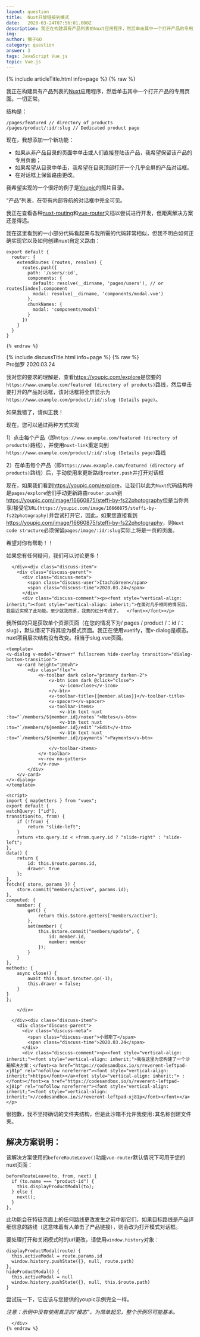 ```yaml
---
layout: question
title:  Nuxt开放链接到模式
date:   2020-03-24T07:56:01.000Z
description: 我正在构建具有产品列表的Nuxt应用程序，然后单击其中一个打开产品的专用页面。一切正常。结构是：/pages/featured // direct...
img: 
author: 猴子GO
category: question
answer: 3
tags: JavaScript Vue.js
topic: Vue.js
---
```

<div class="article-root">
  <div class="article">
    {% include articleTitle.html info=page %}
    {% raw %}
    <div class="article-content"><p><font style="vertical-align: inherit;"><font style="vertical-align: inherit;">我正在构建</font><font style="vertical-align: inherit;">具有产品列表的</font></font><a href="https://nuxtjs.org/" rel="nofollow noreferrer"><font style="vertical-align: inherit;"><font style="vertical-align: inherit;">Nuxt</font></font></a><font style="vertical-align: inherit;"><font style="vertical-align: inherit;">应用程序，然后单击其中一个打开产品的专用页面。</font><font style="vertical-align: inherit;">一切正常。</font></font></p>

<p><font style="vertical-align: inherit;"><font style="vertical-align: inherit;">结构是：</font></font></p>

<pre><code>/pages/featured // directory of products<font></font>
/pages/product/:id/:slug // Dedicated product page<font></font>
</code></pre>

<p><font style="vertical-align: inherit;"><font style="vertical-align: inherit;">现在，我想添加一个新功能：</font></font></p>

<ul>
<li><font style="vertical-align: inherit;"><font style="vertical-align: inherit;">如果从非产品目录的页面中单击或人们直接登陆该产品，我希望保留该产品的专用页面；</font></font></li>
<li><font style="vertical-align: inherit;"><font style="vertical-align: inherit;">如果希望从目录中单击，我希望在目录顶部打开一个几乎全屏的产品对话框。</font></font></li>
<li><font style="vertical-align: inherit;"><font style="vertical-align: inherit;">在对话框上保留路由更改。</font></font></li>
</ul>

<p><font style="vertical-align: inherit;"><font style="vertical-align: inherit;">我希望实现的一个很好的例子是</font></font><a href="https://youpic.com/explore" rel="nofollow noreferrer"><font style="vertical-align: inherit;"><font style="vertical-align: inherit;">Youpic</font></font></a><font style="vertical-align: inherit;"><font style="vertical-align: inherit;">的照片目录</font><font style="vertical-align: inherit;">。</font></font></p>

<p><font style="vertical-align: inherit;"><font style="vertical-align: inherit;">“产品”列表，在带有内部导航的对话框中完全可见。</font></font></p>

<p><font style="vertical-align: inherit;"><font style="vertical-align: inherit;">我正在查看各种</font></font><a href="https://nuxtjs.org/api/configuration-router/" rel="nofollow noreferrer"><font style="vertical-align: inherit;"><font style="vertical-align: inherit;">nuxt-routing</font></font></a><font style="vertical-align: inherit;"><font style="vertical-align: inherit;">和</font></font><a href="https://router.vuejs.org/guide/essentials/named-views.html#nested-named-views" rel="nofollow noreferrer"><font style="vertical-align: inherit;"><font style="vertical-align: inherit;">vue-router</font></font></a><font style="vertical-align: inherit;"><font style="vertical-align: inherit;">文档以尝试进行开发，但距离解决方案还差得远。</font></font></p>

<p><font style="vertical-align: inherit;"><font style="vertical-align: inherit;">我在这里看到的一小部分代码看起来与我所需的代码非常相似，但我不明白如何正确实现它以及如何创建nuxt自定义路由：</font></font></p>

<pre><code>export default {<font></font>
  router: {<font></font>
    extendRoutes (routes, resolve) {<font></font>
      routes.push({<font></font>
        path: '/users/:id',<font></font>
        components: {<font></font>
          default: resolve(__dirname, 'pages/users'), // or routes[index].component<font></font>
          modal: resolve(__dirname, 'components/modal.vue')<font></font>
        },<font></font>
        chunkNames: {<font></font>
          modal: 'components/modal'<font></font>
        }<font></font>
      })<font></font>
    }<font></font>
  }<font></font>
}<font></font>
</code></pre></div>
    {% endraw %}
  </div>

  <div class="discuss-wrapper">
    {% include discussTitle.html info=page %}
    {% raw %}
    <div class="discuss-item">
        <div class="discuss-parent">
          <div class="discuss-meta">
            <span class="discuss-user">Pro伽罗</span>
            <span class="discuss-time">2020.03.24</span>
          </div>
          <div class="discuss-comment"><p><font style="vertical-align: inherit;"><font style="vertical-align: inherit;">我对您的要求的理解是，查看</font></font><a href="https://youpic.com/explore" rel="nofollow noreferrer"><font style="vertical-align: inherit;"><font style="vertical-align: inherit;">https://youpic.com/explore</font></font></a><font style="vertical-align: inherit;"><font style="vertical-align: inherit;">是您要的</font></font><code>https://www.example.com/featured (directory of products)</code><font style="vertical-align: inherit;"><font style="vertical-align: inherit;">路线，然后单击要打开的产品对话框，该对话框将全屏显示为</font></font><code>https://www.example.com/product/:id/:slug (Details page)</code><font style="vertical-align: inherit;"><font style="vertical-align: inherit;">。</font></font></p>

<p><font style="vertical-align: inherit;"><font style="vertical-align: inherit;">如果我错了，请纠正我！</font></font></p>

<p><font style="vertical-align: inherit;"><font style="vertical-align: inherit;">现在，您可以通过两种方式实现</font></font></p>

<p><font style="vertical-align: inherit;"><font style="vertical-align: inherit;">1）点击每个产品（即</font></font><code>https://www.example.com/featured (directory of products)</code><font style="vertical-align: inherit;"><font style="vertical-align: inherit;">路线），并使用</font></font><code>nuxt-link</code><font style="vertical-align: inherit;"><font style="vertical-align: inherit;">重定向到</font></font><code>https://www.example.com/product/:id/:slug (Details page)</code><font style="vertical-align: inherit;"><font style="vertical-align: inherit;">路线</font></font></p>

<p><font style="vertical-align: inherit;"><font style="vertical-align: inherit;">2）在单击每个产品（即</font></font><code>https://www.example.com/featured (directory of products)</code><font style="vertical-align: inherit;"><font style="vertical-align: inherit;">路线）后，手动使用来更新路线</font></font><code>router.push</code><font style="vertical-align: inherit;"><font style="vertical-align: inherit;">并打开对话框</font></font></p>

<p><font style="vertical-align: inherit;"><font style="vertical-align: inherit;">现在，如果我们看到</font></font><a href="https://youpic.com/explore" rel="nofollow noreferrer"><font style="vertical-align: inherit;"><font style="vertical-align: inherit;">https://youpic.com/explore</font></font></a><font style="vertical-align: inherit;"><font style="vertical-align: inherit;">，让我们以此为</font></font><code>Nuxt</code><font style="vertical-align: inherit;"><font style="vertical-align: inherit;">代码结构将是</font></font><code>pages/explore</code><font style="vertical-align: inherit;"><font style="vertical-align: inherit;">他们手动更新路由</font></font><code>router.push</code><font style="vertical-align: inherit;"><font style="vertical-align: inherit;">到</font></font><a href="https://youpic.com/image/16660875/steffi-by-fs22photography" rel="nofollow noreferrer"><font style="vertical-align: inherit;"><font style="vertical-align: inherit;">https://youpic.com/image/16660875/steffi-by-fs22photography</font></font></a><font style="vertical-align: inherit;"><font style="vertical-align: inherit;">但是当你共享/接受它</font></font><code>URL(https://youpic.com/image/16660875/steffi-by-fs22photography)</code><font style="vertical-align: inherit;"><font style="vertical-align: inherit;">并尝试打开它，因此，</font><font style="vertical-align: inherit;">如果您直接看到</font><a href="https://youpic.com/image/16660875/steffi-by-fs22photography" rel="nofollow noreferrer"><font style="vertical-align: inherit;">https://youpic.com/image/16660875/steffi-by-fs22photography</font></a><font style="vertical-align: inherit;">，则</font></font><code>Nuxt code structure</code><font style="vertical-align: inherit;"><font style="vertical-align: inherit;">必须保留</font></font><code>pages/image/:id/:slug</code><font style="vertical-align: inherit;"><font style="vertical-align: inherit;">实际上将是一页的页面</font><font style="vertical-align: inherit;">。</font></font><a href="https://youpic.com/image/16660875/steffi-by-fs22photography" rel="nofollow noreferrer"><font style="vertical-align: inherit;"></font></a><font style="vertical-align: inherit;"></font></p>

<p><font style="vertical-align: inherit;"><font style="vertical-align: inherit;">希望对你有帮助！！</font></font></p>

<p><font style="vertical-align: inherit;"><font style="vertical-align: inherit;">如果您有任何疑问，我们可以讨论更多！ </font></font></p></div>
        </div>
        
      </div><div class="discuss-item">
        <div class="discuss-parent">
          <div class="discuss-meta">
            <span class="discuss-user">ItachiGreen</span>
            <span class="discuss-time">2020.03.24</span>
          </div>
          <div class="discuss-comment"><p><font style="vertical-align: inherit;"><font style="vertical-align: inherit;">在面对几乎相同的情况后，我最近实现了此功能。至少就我而言，我真的过分考虑了。  </font></font></p>

<p><font style="vertical-align: inherit;"><font style="vertical-align: inherit;">我所做的只是获取单个资源页面（在您的情况下为/ pages / product /：id /：slug），默认情况下将其设为模式页面。</font><font style="vertical-align: inherit;">我正在使用vuetify，而v-dialog是模态。</font><font style="vertical-align: inherit;">nuxt项目层次结构没有改变。</font><font style="vertical-align: inherit;">相当于slug.vue页面。</font></font></p>

<pre><code>&lt;template&gt;<font></font>
&lt;v-dialog v-model="drawer" fullscreen hide-overlay transition="dialog-bottom-transition"&gt;<font></font>
    &lt;v-card height="100vh"&gt;<font></font>
        &lt;div class="flex"&gt;<font></font>
            &lt;v-toolbar dark color="primary darken-2"&gt;<font></font>
                &lt;v-btn icon dark @click="close"&gt;<font></font>
                    &lt;v-icon&gt;close&lt;/v-icon&gt;<font></font>
                &lt;/v-btn&gt;<font></font>
                &lt;v-toolbar-title&gt;{{member.alias}}&lt;/v-toolbar-title&gt;<font></font>
                &lt;v-spacer&gt;&lt;/v-spacer&gt;<font></font>
                &lt;v-toolbar-items&gt;<font></font>
                    &lt;v-btn text nuxt :to="`/members/${member.id}/notes`"&gt;Notes&lt;/v-btn&gt;<font></font>
                    &lt;v-btn text nuxt :to="`/members/${member.id}/edit`"&gt;Edit&lt;/v-btn&gt;<font></font>
                    &lt;v-btn text nuxt :to="`/members/${member.id}/payments`"&gt;Payments&lt;/v-btn&gt;<font></font>
<font></font>
                &lt;/v-toolbar-items&gt;<font></font>
            &lt;/v-toolbar&gt;<font></font>
            &lt;v-row no-gutters&gt;<font></font>
            &lt;/v-row&gt;<font></font>
        &lt;/div&gt;<font></font>
    &lt;/v-card&gt;<font></font>
&lt;/v-dialog&gt;<font></font>
&lt;/template&gt;<font></font>
<font></font>
&lt;script&gt;<font></font>
import { mapGetters } from "vuex";<font></font>
export default {<font></font>
watchQuery: ["id"],<font></font>
transition(to, from) {<font></font>
    if (!from) {<font></font>
        return "slide-left";<font></font>
    }<font></font>
    return +to.query.id &lt; +from.query.id ? "slide-right" : "slide-left";<font></font>
},<font></font>
data() {<font></font>
    return {<font></font>
        id: this.$route.params.id,<font></font>
        drawer: true<font></font>
    };<font></font>
},<font></font>
fetch({ store, params }) {<font></font>
    store.commit("members/active", params.id);<font></font>
},<font></font>
computed: {<font></font>
    member: {<font></font>
        get() {<font></font>
            return this.$store.getters["members/active"];<font></font>
        },<font></font>
        set(member) {<font></font>
            this.$store.commit("members/update", {<font></font>
                id: member.id,<font></font>
                member: member<font></font>
            });<font></font>
        }<font></font>
    }<font></font>
},<font></font>
methods: {<font></font>
    async close() {<font></font>
        await this.$nuxt.$router.go(-1);<font></font>
        this.drawer = false;<font></font>
    }<font></font>
}<font></font>
};<font></font>
</code></pre></div>
        </div>
        
      </div><div class="discuss-item">
        <div class="discuss-parent">
          <div class="discuss-meta">
            <span class="discuss-user">小哥斯丁</span>
            <span class="discuss-time">2020.03.24</span>
          </div>
          <div class="discuss-comment"><p><font style="vertical-align: inherit;"><font style="vertical-align: inherit;">我在这里为您构建了一个沙箱解决方案：</font><a href="https://codesandbox.io/s/reverent-leftpad-xj81p" rel="nofollow noreferrer"><font style="vertical-align: inherit;">https</font></a><font style="vertical-align: inherit;"> : </font></font><a href="https://codesandbox.io/s/reverent-leftpad-xj81p" rel="nofollow noreferrer"><font style="vertical-align: inherit;"><font style="vertical-align: inherit;">//codesandbox.io/s/reverent-leftpad-xj81p</font></font></a></p>

<p><font style="vertical-align: inherit;"><font style="vertical-align: inherit;">很抱歉，我不坚持确切的文件夹结构，但是此沙箱不允许我使用</font></font><code>:</code><font style="vertical-align: inherit;"><font style="vertical-align: inherit;">其名称</font><font style="vertical-align: inherit;">创建文件夹</font><font style="vertical-align: inherit;">。</font></font></p>

<h2><font style="vertical-align: inherit;"><font style="vertical-align: inherit;">解决方案说明：</font></font></h2>

<p><font style="vertical-align: inherit;"><font style="vertical-align: inherit;">该解决方案使用的</font></font><code>beforeRouteLeave()</code><font style="vertical-align: inherit;"><font style="vertical-align: inherit;">功能</font></font><code>vue-router</code><font style="vertical-align: inherit;"><font style="vertical-align: inherit;">默认情况下可用于您的nuxt页面：</font></font></p>

<pre><code>beforeRouteLeave(to, from, next) {<font></font>
  if (to.name === "product-id") {<font></font>
    this.displayProductModal(to);<font></font>
  } else {<font></font>
    next();<font></font>
  }<font></font>
},<font></font>
</code></pre>

<p><font style="vertical-align: inherit;"><font style="vertical-align: inherit;">此功能会在特征页面上的任何路线更改发生之前中断它们，如果目标路线是产品详细信息的路线（这意味着有人单击了产品链接），则会改为打开模式对话框。</font></font></p>

<p><font style="vertical-align: inherit;"><font style="vertical-align: inherit;">要处理打开和关闭模式时的url更改，请使用</font></font><code>window.history</code><font style="vertical-align: inherit;"><font style="vertical-align: inherit;">对象：</font></font></p>

<pre><code>displayProductModal(route) {<font></font>
  this.activeModal = route.params.id<font></font>
  window.history.pushState({}, null, route.path)<font></font>
},<font></font>
hideProductModal() {<font></font>
  this.activeModal = null<font></font>
  window.history.pushState({}, null, this.$route.path)<font></font>
}<font></font>
</code></pre>

<p><font style="vertical-align: inherit;"><font style="vertical-align: inherit;">尝试玩一下，它应该与您提供的youpic示例完全一样。 </font></font></p>

<p><em><font style="vertical-align: inherit;"><font style="vertical-align: inherit;">注意：示例中没有使用真正的“模态”，为简单起见，整个示例尽可能基本。</font></font></em></p></div>
        </div>
        
      </div>
    {% endraw %}
  </div>
<div>
